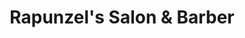 ---
title: "Rapunzel's Salon & Barber"
url: /cottage-grove/rapunzels-salon-und-barber/
shop: Friseur
---